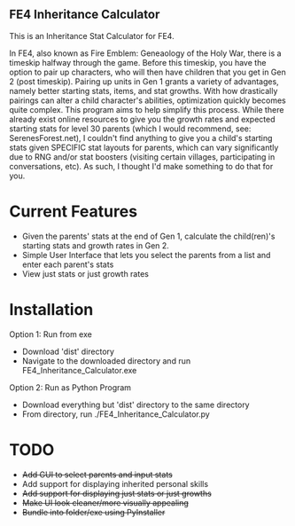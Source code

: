 ## FE4 Inheritance Calculator ##
This is an Inheritance Stat Calculator for FE4.

In FE4, also known as Fire Emblem: Geneaology of the Holy War, there is a timeskip halfway through the game.
Before this timeskip, you have the option to pair up characters, who will then have children that you get in Gen 2 (post timeskip).
Pairing up units in Gen 1 grants a variety of advantages, namely better starting stats, items, and stat growths.
With how drastically pairings can alter a child character's abilities, optimization quickly becomes quite complex. This program aims to help simplify this process.
While there already exist online resources to give you the growth rates and expected starting stats for level 30 parents (which I would recommend, see: SerenesForest.net), I couldn't find anything to give you a child's starting stats given SPECIFIC stat layouts for parents, which can vary significantly due to RNG and/or stat boosters (visiting certain villages, participating in conversations, etc). As such, I thought I'd make something to do that for you.

# Current Features #
- Given the parents' stats at the end of Gen 1, calculate the child(ren)'s starting stats and growth rates in Gen 2.
- Simple User Interface that lets you select the parents from a list and enter each parent's stats
- View just stats or just growth rates

# Installation #
Option 1: Run from exe
- Download 'dist' directory
- Navigate to the downloaded directory and run FE4_Inheritance_Calculator.exe  

Option 2: Run as Python Program
- Download everything but 'dist' directory to the same directory
- From directory, run ./FE4_Inheritance_Calculator.py

# TODO #
- ~~Add GUI to select parents and input stats~~
- Add support for displaying inherited personal skills
- ~~Add support for displaying just stats or just growths~~
- ~~Make UI look cleaner/more visually appealing~~
- ~~Bundle into folder/exe using PyInstaller~~
